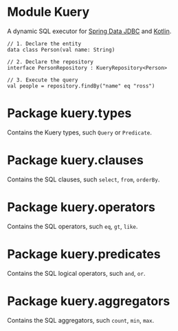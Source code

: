 # Module Kuery

A dynamic SQL executor for [Spring Data JDBC](https://docs.spring.io/spring-data/jdbc/docs/current/reference/html) and [Kotlin](https://kotlinlang.org).

```
// 1. Declare the entity
data class Person(val name: String)

// 2. Declare the repository
interface PersonRepository : KueryRepository<Person>

// 3. Execute the query
val people = repository.findBy("name" eq "ross")
```

# Package kuery.types

Contains the Kuery types, such `Query` or `Predicate`.

# Package kuery.clauses

Contains the SQL clauses, such `select`, `from`, `orderBy`.

# Package kuery.operators

Contains the SQL operators, such `eq`, `gt`, `like`.

# Package kuery.predicates

Contains the SQL logical operators, such `and`, `or`.

# Package kuery.aggregators

Contains the SQL aggregators, such `count`, `min`, `max`.